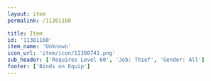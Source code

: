 ```yaml
---
layout: item
permalink: /11301160

title: Item
id: '11301160'
item_name: 'Unknown'
icon_url: 'item/icon/11300741.png'
sub_header: ['Requires Level 60', 'Job: Thief', 'Gender: All']
footer: ['Binds on Equip']
---
```

